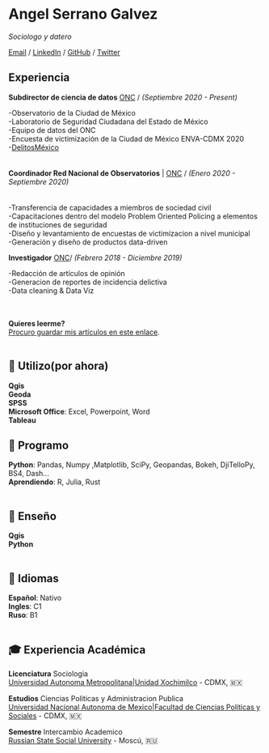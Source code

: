 # Angel Serrano Galvez
_Sociologo y datero_ <br>

[Email](mailto:angelserranogs@gmail.com) / [LinkedIn](https://www.linkedin.com/in/angel-serrano-galvez/) / [GitHub](https://github.com/unmexicano/) / [Twitter](https://twitter.com/datero_mexa)

## Experiencia

**Subdirector de ciencia de datos** [ONC](https://onc.org.mx) / _(Septiembre 2020 - Present)_ <br>

-Observatorio de la Ciudad de México<br>
-Laboratorio de Seguridad Ciudadana del Estado de México<br>
-Equipo de datos del ONC<br>
-Encuesta de victimización de la Ciudad de México ENVA-CDMX 2020<br>
-[DelitosMéxico](https://www.delitosmexico.onc.org.mx/)<br>
<br><br>
**Coordinador Red Nacional de Observatorios** | [ONC](https://onc.org.mx) / _(Enero 2020 - Septiembre 2020)_ <br>
<br><br>
-Transferencia de capacidades a miembros de sociedad civil<br>
-Capacitaciones dentro del modelo Problem Oriented Policing a elementos de instituciones de seguridad<br>
-Diseño y levantamiento de encuestas de victimizacion a nivel municipal<br>
-Generación y diseño de productos data-driven<br>

**Investigador**   [ONC](https://onc.org.mx)/ _(Febrero 2018 - Diciembre 2019)_<br>

-Redacción de artículos de opinión<br>
-Generacion de reportes de incidencia delictiva<br>
-Data cleaning & Data Viz<br>
<br><br>


**Quieres leerme?**
<br> [Procuro guardar mis artículos en este enlace](https://github.com/unmexicano/articulospublicados).
<br><br>

## 💬 Utilizo(por ahora)

**Qgis**  <br>
**Geoda** <br>
**SPSS** <br>
**Microsoft Office**: Excel, Powerpoint, Word <br>
**Tableau** <br>

## 💬 Programo
**Python**: Pandas, Numpy ,Matplotlib, SciPy, Geopandas, Bokeh, DjiTelloPy, BS4, Dash... <br>
**Aprendiendo**: R, Julia, Rust
<br><br>

## 💬 Enseño
**Qgis** <br>
**Python**
<br><br>
  
## 💬 Idiomas

**Español**: Nativo <br>
**Ingles**: C1 <br>
**Ruso**: B1 
<br><br>

## 🎓 Experiencia Académica


**Licenciatura** Sociologia<br>
[Universidad Autonoma Metropolitana|Unidad Xochimilco](https://www.xoc.uam.mx/) - CDMX, 🇲🇽

**Estudios** Ciencias Politicas y Administracion Publica<br>
[Universidad Nacional Autonoma de Mexico|Facultad de Ciencias Políticas y Sociales](www.politicas.unam.mx)  - CDMX, 🇲🇽

**Semestre** Intercambio Academico<br>
[Russian State Social University](https://rgsu.net/) - Moscú, 🇷🇺

